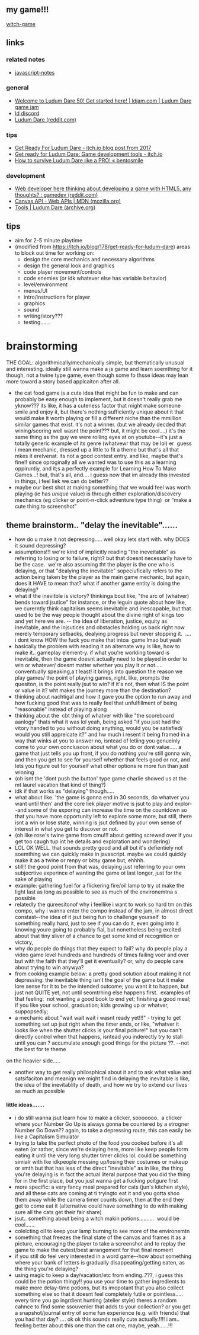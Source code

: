 ## my game!!!
[witch-game](witch-game.md)

## links
### related notes
- [javascript-notes](javascript-notes.md)

### general
- [Welcome to Ludum Dare 50! Get started here! | ldjam.com | Ludum Dare game jam](https://ldjam.com/events/ludum-dare/50/$276398/welcome-to-ludum-dare-50-get-started-here)
- [ld discord](https://discord.com/channels/218883154155536384/336027338535993344)
- [Ludum Dare (reddit.com)](https://www.reddit.com/r/ludumdare/)

### tips
- [Get Ready For Ludum Dare - itch.io blog post from 2017](https://itch.io/blog/178/get-ready-for-ludum-dare)
- [Get ready for Ludum Dare: Game development tools - itch.io](https://itch.io/blog/6037/get-ready-for-ludum-dare-game-development-tools#music-and-sounds)
- [How to survive Ludum Dare like a PRO! « bentosmile](http://bentosmile.com/2012/08/24/how-to-survive-ludum-dare-like-a-pro/)

### development
- [Web developer here thinking about developing a game with HTML5, any thoughts? : gamedev (reddit.com)](https://www.reddit.com/r/gamedev/comments/ttd0oi/web_developer_here_thinking_about_developing_a/)
- [Canvas API - Web APIs | MDN (mozilla.org)](https://developer.mozilla.org/en-US/docs/Web/API/Canvas_API)
- [Tools | Ludum Dare (archive.org)](https://web.archive.org/web/20210828030023/http://ludumdare.com/compo/tools/)

## tips
- aim for 2-5 minute playtime
- (modified from https://itch.io/blog/178/get-ready-for-ludum-dare) areas to block out time for working on:
	- design the core mechanics and necessary algorithms 
	- design the general look and graphics
	- code player movement/controls
	- code enemies (or idk whatever else has variable behavior)
	- level/environment
	- menus/UI
	- intro/instructions for player
	- graphics
	- sound
	- writing/story???
	- testing.......

# brainstorming
THE GOAL: algorithmically/mechanically simple, but thematically unusual and interesting. ideally still wanna make a js game and learn soemthing for it though, not a twine type game, even though some fo thsse ideas may lean more toward a story based applcaiton after all.

-   the cat food game is a cute idea that might be fun to make and can probably be easy enough to implement, but it doesn't really grab me yknow??? its like, it has a cuteness factor that might make someone smile and enjoy it, but there's nothing sufficiently unique about it that would make it worth playing or fill a different niche than the mmillion similar games that exist. it's not a winner. (but we already decded that wining/scoring well wasnt the point??? but, it might be cool....) it's the same thing as the guy we were rolling eyes at on youtube--it's just a totally generic example of its genre (whatvewr that may be lol) er  guess i mean mechanic, dressed up a little to fit a theme but that's all that mkes it erelvenat. its not a good contest entry. and like, maybe that's fine!! since oproginally all we wanted was to use this as a learning oppiruntiy, and it;s a perfectly example for Learning How To Make Games...! but, that's all, and.... i guess now that im already this invested in things, i feel liek we can do better??
-   maybe our best shot at making something that we would feel was worth playing (ie has *unique* value) is through either exploration/discovery mechanics (eg clicker or point-n-click adventure type thing)  or "make a cute thing to screenshot"

## theme brainstorm.. "delay the inevitable"......
-   how do u make it not depressing..... well okay lets start with. why DOES it sound depressing?
-   assumptions!!! we're kind of implicitly reading "the ineveitable" as referring to losing or to failure, right? but that doesnt necessarily have to be the case.  we're also assuming tht the player is the one who is delaying, or that "dealying the inevitable" sopeciufically refers to the action being taken by the player as the main game mechanic, but again, does it HAVE to mean that? what if another game entity is doing the delaying?
-   what if the inevitble is victory? thinkinga bout like, "the arc of (whatver) bends toward jsutice" for instance, or the leguin quote about how like, we curerntly think capitalism seems inevitable and inescapable, but that used to be the way people thought about the divine right of kings too and yet here we are. -- the idea of liberation, justice, equity as inevitable, and the injsutices and obstacles holding us back right now merely temporary setbacks, dealying progress but never stopping it.  .... i dont know HOW the fuck you make that intoa  game lmao but yeah
-   basically the problem with reading it an alternate way is like, how to make it.. gameplay element-y. if what you're workling toward is inevitable, then the game doesnt actually need to be played in order to win or whatever/ doesnt matter whether you play it or not..... conventually speaking,a t least! it brings into question the reason we play games/ the point of playing games, right. like, prompts the quesiton, is the point really jsut to win? if it's not, then what IS the point or value in it? wht makes the journey more than the destination?
-   thinking about nachtigal and how it gave you the option to run away and how fucking good that was to really feel that unfulfillment of being "reasonable" instead of playing along
-   thinking about the  cbt thing of whatver with like "the scoreboard aanlogy" thats what it was lol yeah, being asked "if you just had the vitory handed to you without doing anything, would you be satisfied/ would you still appreicate it?" and hw much i resent it being framed in a way that winks at you to answer no, isntead of letiing you genueinly come to your own conclusoon about what you do or dont value..... a game that just tells you up front, if you do nothing you're still gonna win, and then you get to see for yourself whether that feels good or not, and lets you figure out for yourself what other options re more fun than just winning
-   (oh isnt the 'dont push the button' type game charlie showed us at the mt laurel vacation that kind of thing?)
-   idk if that works as "delaying" though.....    
-   what about like. 'the game is gonna end in 30 seconds, do whatver you want until then' and the core liek player motive is jsut to play and explor--and some of the exporing can increase the time on the countdown so that you have more opportunity left to explore some more, but still, there isnt a win or lose state, winning is jsut defined by your own sense of interest in what you get to discover or not. 
-   (oh like rose's twine game from cmu!!! about getting screwed over if you get too caugh tup int he details and exploration and wondering)
-   LOL OK WELL. that sounds pretty good and all but it's defientiely not soemthing we can quickly make in javascript. maybe we could quickly make it as a twine or renpy or bitsy game but, ehhhh.
-   still!! the good point from that was, delaying just referring to your own subjecrtive experince of wanting the game ot last longer, just for the sake of playing
-   example: gathering fuel for a flickering fire/oil lamp to try ot make the light last as long as possible to see as much of the environemtna s possible
-   relatedly the qureesitonof why i feellike i want to work so hard tm on this compo, why i wanna enter the compo instead of the jam, in almost direct constast--the idea of it jsut being fun to challenge yourself  to something really hard, just to see if you can do it, even going into it knowing youre going to probably fial, but nonetheless being excited about that tiny sliver of a chance to get some kind of recognition or victory, 
-   why do people do things that they expect to fail? why do people play a video game level hundreds and hundreds of times failing voer and over but with the faith that they'll get it eventually? or, why do people care about trying to win anywya?
-   from cooking example below: a pretty good solution about making it not depressing: the inevitable thing isn't the goal of the game but it make lore sense for it to be the intended outcome; you want it to happen, but just not QUITE yet, not until seomtrhing else happens first.  examples of that feeling:  not wanting a good book to end yet; finishing a good meal; if you like your school, graduation; kids growing up or whatver, suppopsedly; 
-   a mechanic about "wait wait wait i wasnt ready yet!!!" - trying to get something set up jsut right when the timer ends, or like, "whatver it looks like when the shutter clicks is your final pciture!" but you can't directly control when that happens, isntead you inderectly try to stall until you can ? accumulate enough good things for the picture ??. --not the best for te theme

on the heavier side.....

-   another way to get really philosphical about it and to ask what value and satsifaciton and meanign we might find in delaying the inevitable is like, the idea of the inevitablity of death, and how we try to extend our lives as much as possible 

#### little ideas.......  
-   i do still wanna jsut learn how to make a clicker, sooooooo.  a clicker where your Number Go Up is always gonna be countered by a strogner Number Go Down?? again, to take a depressing route, this can easily be like a Capitalism Simulator
-   trying to take the perfect photo of the food you cooked before it's all eaten (or rather, since we're delaying here, more like keep people form eating it until the very long shutter timer clicks lol. could be something simialr with lke idkpeople messing up/losing their costumes or makeup or smth but that has less of the direct "inevitable" as in like, the thing you're delaying is in fact the actual literal purpose that you did the thing for in the first place, but you just wanna get a fucking pcitgure first
-   more specific: a very fancy meal prepared for cats (jun's kitchen style), and all these cats are coming at ti tryingto eat it and you gotta shoo them away while the camera timer counts down, then at the end they get to come eat it (alternative could have something to do with making sure all the cats get their fair share)
-   jsut.. something about being a witch makin potions..........  would be cool......
-   colelcting oil to keep your lamp burning to see more of the environemtn
-   something that freezes the final state of the canvas and frames it as a picture, encouraging the player to take a screenshot and to replay the game to make the cutest/best arrangement for that final moment
-   if you still do feel very interested in a word game--how about something where your bank of letters is gradually disappeating/getting eaten, as the thing you're delaying?
-   using magic to keep a day/vacation/etc from ending..???, i guess this could be the potion thingy!! you use your time to gather ingredients to make more delay-time potions, but its imopotant that you also collect something else so that it doesnt feel completely futile or pointless..... every time you go ingrdient hunting (atelier style) theres a random cahnce to find some ssouvenier that adds to your collection? or you get a snapshot/journal entry of some fun experience (e.g. with friends) that you had that day? .... ok ok this sounds really cute actually.!!!! i am.. feeling better about this one than the cat one, maybe, yeah......!!!